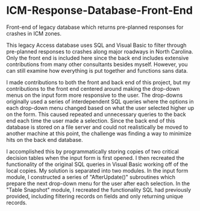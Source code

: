 # ICM-Response-Database-Front-End
Front-end of legacy database which returns pre-planned responses for crashes in ICM zones.

This legacy Access database uses SQL and Visual Basic to filter through pre-planned responses to crashes along major roadways in North Carolina.  Only the front end is included here since the back end includes extensive contributions from many other consultants besides myself.  However, you can still examine how everything is put together and functions sans data.

I made contributions to both the front and back end of this project, but my contributions to the front end centered around making the drop-down menus on the input form more responsive to the user.  The drop-downs originally used a series of interdependent SQL queries where the options in each drop-down menu changed based on what the user selected higher up on the form.  This caused repeated and unnecessary queries to the back end each time the user made a selection.  Since the back end of this database is stored on a file server and could not realistically be moved to another machine at this point, the challenge was finding a way to minimize hits on the back end database.

I accomplished this by programmatically storing copies of two critical decision tables when the input form is first opened.  I then recreated the functionality of the original SQL queries in Visual Basic working off of the local copies.  My solution is separated into two modules.  In the input form module, I constructed a series of "AfterUpdate()" subroutines which prepare the next drop-down menu for the user after each selection.  In the "Table Snapshot" module, I recreated the functionality SQL had previously provided, including filtering records on fields and only returning unique records.
